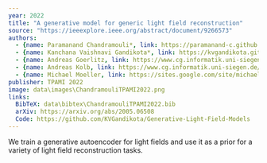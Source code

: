 ```yaml
---
year: 2022
title: "A generative model for generic light field reconstruction"
source: "https://ieeexplore.ieee.org/abstract/document/9266573"
authors:
  - {name: Paramanand Chandramouli*, link: https://paramanand-c.github.io/}
  - {name: Kanchana Vaishnavi Gandikota*, link: https://kvgandikota.github.io/}
  - {name: Andreas Goerlitz, link: https://www.cg.informatik.uni-siegen.de/en/goerlitz-andreas}
  - {name: Andreas Kolb, link: https://www.cg.informatik.uni-siegen.de/en/kolb-andreas}
  - {name: Michael Moeller, link: https://sites.google.com/site/michaelmoellermath}
publisher: TPAMI 2022
image: data\images\ChandramouliTPAMI2022.png
links:
  BibTeX: data\bibtex\ChandramouliTPAMI2022.bib
  arXiv: https://arxiv.org/abs/2005.06508
  Code: https://github.com/KVGandikota/Generative-Light-Field-Models
---
```

We train a generative autoencoder for light fields and use it as a prior for a variety of light field reconstruction tasks.
